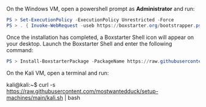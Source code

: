 On the Windows VM, open a powershell prompt as **Administrator** and run:

```powershell
PS > Set-ExecutionPolicy -ExecutionPolicy Unrestricted -Force
PS > . { Invoke-WebRequest -useb https://boxstarter.org/bootstrapper.ps1 } | iex; Get-Boxstarter -Force
```

Once the installation has completed, a Boxstarter Shell icon will appear on your desktop.  Launch the Boxstarter Shell and enter the following command:

```powershell
PS > Install-BoxstarterPackage -PackageName https://raw.githubusercontent.com/mostwantedduck/setup-machines/main/windows10.choco
```
 
On the Kali VM, open a terminal and run:

kali@kali:~$ curl -s https://raw.githubusercontent.com/mostwantedduck/setup-machines/main/kali.sh | bash 
